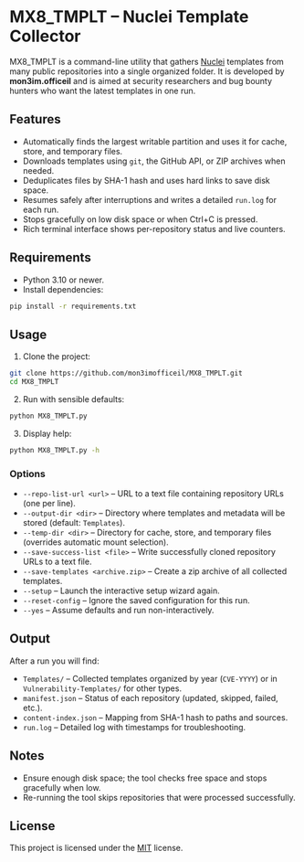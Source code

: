 # MX8_TMPLT – Nuclei Template Collector

MX8_TMPLT is a command-line utility that gathers [Nuclei](https://github.com/projectdiscovery/nuclei) templates from many public repositories into a single organized folder. It is developed by **mon3im.officeil** and is aimed at security researchers and bug bounty hunters who want the latest templates in one run.

## Features
- Automatically finds the largest writable partition and uses it for cache, store, and temporary files.
- Downloads templates using `git`, the GitHub API, or ZIP archives when needed.
- Deduplicates files by SHA-1 hash and uses hard links to save disk space.
- Resumes safely after interruptions and writes a detailed `run.log` for each run.
- Stops gracefully on low disk space or when Ctrl+C is pressed.
- Rich terminal interface shows per-repository status and live counters.

## Requirements
- Python 3.10 or newer.
- Install dependencies:

```bash
pip install -r requirements.txt
```

## Usage
1. Clone the project:

```bash
git clone https://github.com/mon3imofficeil/MX8_TMPLT.git
cd MX8_TMPLT
```

2. Run with sensible defaults:

```bash
python MX8_TMPLT.py
```

3. Display help:

```bash
python MX8_TMPLT.py -h
```

### Options
- `--repo-list-url <url>` – URL to a text file containing repository URLs (one per line).
- `--output-dir <dir>` – Directory where templates and metadata will be stored (default: `Templates`).
- `--temp-dir <dir>` – Directory for cache, store, and temporary files (overrides automatic mount selection).
- `--save-success-list <file>` – Write successfully cloned repository URLs to a text file.
- `--save-templates <archive.zip>` – Create a zip archive of all collected templates.
- `--setup` – Launch the interactive setup wizard again.
- `--reset-config` – Ignore the saved configuration for this run.
- `--yes` – Assume defaults and run non-interactively.

## Output
After a run you will find:

- `Templates/` – Collected templates organized by year (`CVE-YYYY`) or in `Vulnerability-Templates/` for other types.
- `manifest.json` – Status of each repository (updated, skipped, failed, etc.).
- `content-index.json` – Mapping from SHA-1 hash to paths and sources.
- `run.log` – Detailed log with timestamps for troubleshooting.

## Notes
- Ensure enough disk space; the tool checks free space and stops gracefully when low.
- Re-running the tool skips repositories that were processed successfully.

## License
This project is licensed under the [MIT](LICENSE) license.
